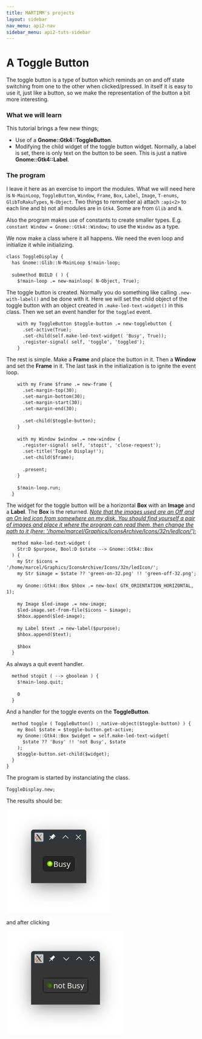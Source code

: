 ```yaml
---
title: MARTIMM's projects
layout: sidebar
nav_menu: api2-nav
sidebar_menu: api2-tuts-sidebar
---
```


# A Toggle Button

The toggle button is a type of button which reminds an on and off state switching from one to the other when clicked/pressed. In itself it is easy to use it, just like a button, so we make the representation of the button a bit more interesting.

### What we will learn

This tutorial brings a few new things;
* Use of a **Gnome::Gtk4::ToggleButton**.
* Modifying the child widget of the toggle button widget. Normally, a label is set, there is only text on the button to be seen. This is just a native **Gnome::Gtk4::Label**.

### The program

I leave it here as an exercise to import the modules. What we will need here is `N-MainLoop`, `ToggleButton`, `Window`, `Frame`, `Box`, `Label`, `Image`, `T-enums`, `GlibToRakuTypes`, `N-Object`. Two things to remember a) attach `:api<2>` to each line and b) not all modules are in `Gtk4`. Some are from `Glib` and `N`.

Also the program makes use of constants to create smaller types. E.g. `constant Window = Gnome::Gtk4::Window;` to use the `Window` as a type.

We now make a class where it all happens. We need the even loop and initialize it while initializing.

```
class ToggleDisplay {
  has Gnome::Glib::N-MainLoop $!main-loop;

  submethod BUILD ( ) {
    $!main-loop .= new-mainloop( N-Object, True);
```

The toggle button is created. Normally you do something like calling `.new-with-label()` and be done with it. Here we will set the child object of the toggle button with an object created in `.make-led-text-widget()` in this class. Then we set an event handler for the `toggled` event.
```
    with my ToggleButton $toggle-button .= new-togglebutton {
      .set-active(True);
      .set-child(self.make-led-text-widget( 'Busy', True));
      .register-signal( self, 'toggle', 'toggled');
    }
```

The rest is simple. Make a **Frame** and place the button in it. Then a **Window** and set the **Frame** in it. The last task in the initialization is to ignite the event loop.
```
    with my Frame $frame .= new-frame {
      .set-margin-top(30);
      .set-margin-bottom(30);
      .set-margin-start(30);
      .set-margin-end(30);

      .set-child($toggle-button);
    }

    with my Window $window .= new-window {
      .register-signal( self, 'stopit', 'close-request');
      .set-title('Toggle Display!');
      .set-child($frame);

      .present;
    }

    $!main-loop.run;
  }
```

The widget for the toggle button will be a horizontal **Box** with an **Image** and a **Label**. The **Box** is the returned. <ins>_Note that the images used are an Off and an On led icon from somewhere on my disk. You should find yourself a pair of images and place it where the program can read them, then change the path to it (here: '/home/marcel/Graphics/IconsArchive/Icons/32n/ledIcon/')_</ins>;
```
  method make-led-text-widget (
    Str:D $purpose, Bool:D $state --> Gnome::Gtk4::Box
  ) {
    my Str $icons = '/home/marcel/Graphics/IconsArchive/Icons/32n/ledIcon/';
    my Str $image = $state ?? 'green-on-32.png' !! 'green-off-32.png';

    my Gnome::Gtk4::Box $hbox .= new-box( GTK_ORIENTATION_HORIZONTAL, 1);

    my Image $led-image .= new-image;
    $led-image.set-from-file($icons ~ $image);
    $hbox.append($led-image);

    my Label $text .= new-label($purpose);
    $hbox.append($text);

    $hbox
  }
```

As always a quit event handler.
```
  method stopit ( --> gboolean ) {
    $!main-loop.quit;

    0
  }
```

And a handler for the toggle events on the **ToggleButton**.
```
  method toggle ( ToggleButton() :_native-object($toggle-button) ) {
    my Bool $state = $toggle-button.get-active;
    my Gnome::Gtk4::Box $widget = self.make-led-text-widget(
      $state ?? 'Busy' !! 'not Busy', $state
    );
    $toggle-button.set-child($widget);
  }
}
```

The program is started by instanciating the class.
```
ToggleDisplay.new;
```

The results should be:
<div><img src="asset_files/images/childwidget-on.png" /></div>

and after clicking
<div><img src="asset_files/images/childwidget-off.png" /></div>